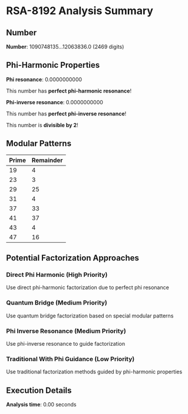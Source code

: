 # RSA-8192 Analysis Summary

## Number

**Number**: 1090748135...12063836.0 (2469 digits)

## Phi-Harmonic Properties

**Phi resonance**: 0.0000000000

This number has **perfect phi-harmonic resonance**!

**Phi-inverse resonance**: 0.0000000000

This number has **perfect phi-inverse resonance**!

This number is **divisible by 2**!

## Modular Patterns

| Prime | Remainder |
|-------|----------|
| 19 | 4 |
| 23 | 3 |
| 29 | 25 |
| 31 | 4 |
| 37 | 33 |
| 41 | 37 |
| 43 | 4 |
| 47 | 16 |

## Potential Factorization Approaches

### Direct Phi Harmonic (High Priority)

Use direct phi-harmonic factorization due to perfect phi resonance

### Quantum Bridge (Medium Priority)

Use quantum bridge factorization based on special modular patterns

### Phi Inverse Resonance (Medium Priority)

Use phi-inverse resonance to guide factorization

### Traditional With Phi Guidance (Low Priority)

Use traditional factorization methods guided by phi-harmonic properties

## Execution Details

**Analysis time**: 0.00 seconds


